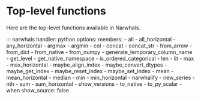 # Top-level functions

Here are the top-level functions available in Narwhals.

::: narwhals
    handler: python
    options:
      members:
        - all
        - all_horizontal
        - any_horizontal
        - argmax
        - argmin
        - col
        - concat
        - concat_str
        - from_arrow
        - from_dict
        - from_native
        - from_numpy
        - generate_temporary_column_name
        - get_level
        - get_native_namespace
        - is_ordered_categorical
        - len
        - lit
        - max
        - max_horizontal
        - maybe_align_index
        - maybe_convert_dtypes
        - maybe_get_index
        - maybe_reset_index
        - maybe_set_index
        - mean
        - mean_horizontal
        - median
        - min
        - min_horizontal
        - narwhalify
        - new_series
        - nth
        - sum
        - sum_horizontal
        - show_versions
        - to_native
        - to_py_scalar
        - when
      show_source: false
